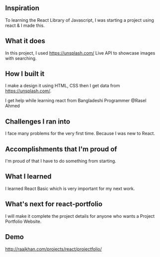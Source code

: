 ## Inspiration
To learning the React Library of Javascript, I was starting a project using react & I made this.

## What it does
In this project, I used https://unsplash.com/ Live API to showcase images with searching.

## How I built it
I make a design it using HTML, CSS then I get data from https://unsplash.com/.

I get help while learning react from Bangladeshi Programmer @Rasel Ahmed

## Challenges I ran into
I face many problems for the very first time. Because I was new to React.

## Accomplishments that I'm proud of
I'm proud of that I have to do something from starting.

## What I learned
I learned React Basic which is very important for my next work.

## What's next for react-portfolio
I will make it complete the project details for anyone who wants a Project Portfolio Website.


## Demo

http://raajkhan.com/projects/react/projectfolio/
